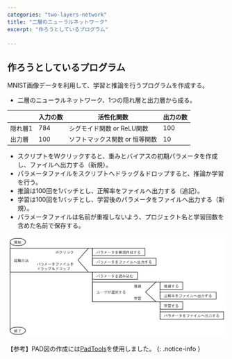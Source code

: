 ```yaml
---
categories: "two-layers-network"
title: "二層のニューラルネットワーク"
excerpt: "作ろうとしているプログラム"

---
```


## 作ろうとしているプログラム

MNIST画像データを利用して、学習と推論を行うプログラムを作成する。

- 二層のニューラルネットワーク、1つの隠れ層と出力層から成る。

||入力の数|活性化関数|出力の数|
|---|---|---|---|
|隠れ層1|784|シグモイド関数 or ReLU関数|100|
|出力層|100|ソフトマックス関数 or 恒等関数|10|

- スクリプトをWクリックすると、重みとバイアスの初期パラメータを作成し、ファイルへ出力する（新規）。
- パラメータファイルをスクリプトへドラッグ＆ドロップすると、推論か学習を行う。
- 推論は100回を1バッチとし、正解率をファイルへ出力する（追記）。
- 学習は100回を1バッチとし、学習後のパラメータをファイルへ出力する（新規）。
- パラメータファイルは名前が重複しないよう、プロジェクト名と学習回数を含めた名前で保存する。

![メインプログラムのPAD図](/assets/images/two-layers-network_main.png)

【参考】PAD図の作成には<a href="https://naoblo.net/misc/padtools/">PadTools</a>を使用しました。
{: .notice-info }

